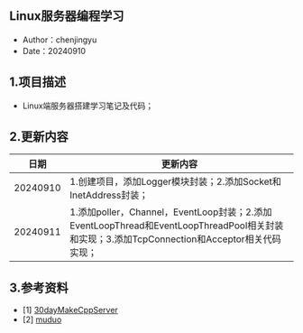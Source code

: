 ## Linux服务器编程学习
 - Author：chenjingyu
 - Date：20240910

## 1.项目描述
 - Linux端服务器搭建学习笔记及代码；

## 2.更新内容
日期 | 更新内容
--|--
20240910 | 1.创建项目，添加Logger模块封装；2.添加Socket和InetAddress封装；
20240911 | 1.添加poller，Channel，EventLoop封装；2.添加EventLoopThread和EventLoopThreadPool相关封装和实现；3.添加TcpConnection和Acceptor相关代码实现；


## 3.参考资料
 - [1] [30dayMakeCppServer](https://github.com/yuesong-feng/30dayMakeCppServer)
 - [2] [muduo](https://github.com/chenshuo/muduo)
